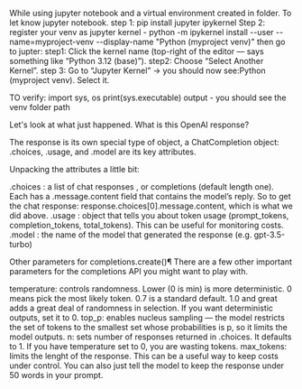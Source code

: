 While using jupyter notebook and a virtual environment created in folder. To let know jupyter notebook. 
step 1: pip install jupyter ipykernel
Step 2: register your venv as jupyter kernel - python -m ipykernel install --user --name=myproject-venv --display-name "Python (myproject venv)"
then go to jupter:
step1: Click the kernel name (top-right of the editor — says something like “Python 3.12 (base)”).
step2: Choose “Select Another Kernel”.
step 3: Go to “Jupyter Kernel” → you should now see:Python (myproject venv). Select it.

TO verify:
import sys, os
print(sys.executable)
output - you should see the venv folder path

Let's look at what just happened. What is this OpenAI response?

The response is its own special type of object, a ChatCompletion object: .choices, .usage, and .model are its key attributes.

Unpacking the attributes a little bit:

.choices : a list of chat responses , or completions (default length one). Each has a .message.content field that contains the model’s reply. So to get the chat response: response.choices[0].message.content, which is what we did above.
.usage : object that tells you about token usage (prompt_tokens, completion_tokens, total_tokens). This can be useful for monitoring costs.
.model : the name of the model that generated the response (e.g. gpt-3.5-turbo)

Other parameters for completions.create()¶
There are a few other important parameters for the completions API you might want to play with.

temperature: controls randomness. Lower (0 is min) is more deterministic. 0 means pick the most likely token. 0.7 is a standard default. 1.0 and great adds a great deal of randomness in selection. If you want deterministic outputs, set it to 0.
top_p: enables nucleus sampling — the model restricts the set of tokens to the smallest set whose probabilities is p, so it limits the model outputs.
n: sets number of responses returned in .choices. It defaults to 1. If you have temperature set to 0, you are wasting tokens.
max_tokens: limits the lenght of the response. This can be a useful way to keep costs under control. You can also just tell the model to keep the response under 50 words in your prompt.